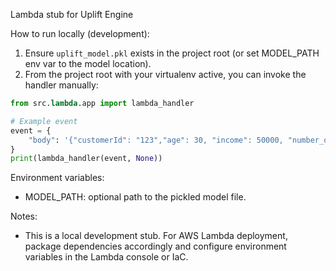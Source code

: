 Lambda stub for Uplift Engine

How to run locally (development):

1. Ensure `uplift_model.pkl` exists in the project root (or set MODEL_PATH env var to the model location).
2. From the project root with your virtualenv active, you can invoke the handler manually:

```python
from src.lambda.app import lambda_handler

# Example event
event = {
    "body": '{"customerId": "123","age": 30, "income": 50000, "number_of_transactions": 2 }'
}
print(lambda_handler(event, None))
```

Environment variables:
- MODEL_PATH: optional path to the pickled model file.

Notes:
- This is a local development stub. For AWS Lambda deployment, package dependencies accordingly and configure environment variables in the Lambda console or IaC.
